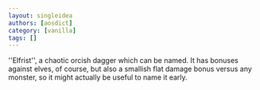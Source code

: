 ```yaml
---
layout: singleidea
authors: [aosdict]
category: [vanilla]
tags: []
---
```

''Elfrist'', a chaotic orcish dagger which can be named. It has bonuses against elves, of course, but also a smallish flat damage bonus versus any monster, so it might actually be useful to name it early.
